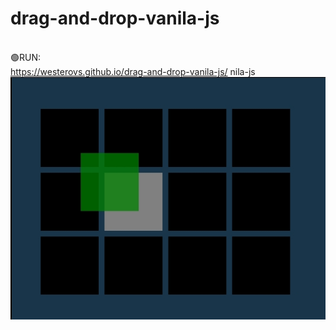 # drag-and-drop-vanila-js
<br>🟢RUN:<br>
https://westerovs.github.io/drag-and-drop-vanila-js/
nila-js
<img src="cover.jpg">
